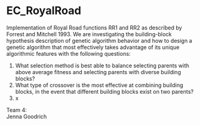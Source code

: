 # EC_RoyalRoad


Implementation of Royal Road functions RR1 and RR2 as described by Forrest and Mitchell 1993. We are investigating the building-block hypothesis description of genetic algorithm behavior and how to design a genetic algorithm that most effectively takes advantage of its unique algorithmic features with the following questions:  

1. What selection method is best able to balance selecting parents with above average fitness and selecting parents with diverse building blocks?
2. What type of crossover is the most effective at combining building blocks, in the event that different building blocks exist on two parents?
3. x  

Team 4:  
Jenna Goodrich